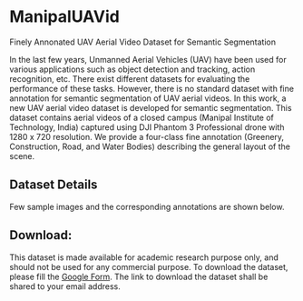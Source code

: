 # ManipalUAVid
Finely Annonated UAV Aerial Video Dataset for Semantic Segmentation


In the last few years, Unmanned Aerial Vehicles (UAV) have been used for various applications such as object detection and tracking, action recognition, etc. There exist different datasets for evaluating the performance of these tasks. However, there is no standard dataset with fine annotation for semantic segmentation of UAV aerial videos. In this work, a new UAV aerial video dataset is developed for semantic segmentation. This dataset contains aerial videos of a closed campus (Manipal Institute of Technology, India) captured using DJI Phantom 3 Professional drone with 1280 x 720 resolution. We provide a four-class fine annotation (Greenery, Construction, Road, and Water Bodies) describing the general layout of the scene. 


## Dataset Details

Few sample images and the corresponding annotations are shown below. 




## Download: 
This dataset is made available for academic research purpose only, and should not be used for any commercial purpose. To download the dataset, please fill the [Google Form](https://docs.google.com/forms/d/e/1FAIpQLScGsutUkmxbZIaiJxsknezz-rd-OuhUfFZRML6RInolf9UlxA/viewform). The link to download the dataset shall be shared to your email address.




 
